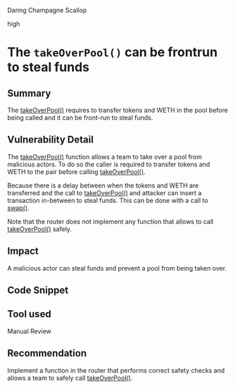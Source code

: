Daring Champagne Scallop

high

# The `takeOverPool()` can be frontrun to steal funds

## Summary
The [takeOverPool()](https://github.com/sherlock-audit/2024-03-goat-trading/blob/main/goat-trading/contracts/exchange/GoatV1Pair.sol#L452) requires to transfer tokens and WETH in the pool before being called and it can be front-run to steal funds.

## Vulnerability Detail
The [takeOverPool()](https://github.com/sherlock-audit/2024-03-goat-trading/blob/main/goat-trading/contracts/exchange/GoatV1Pair.sol#L452) function allows a team to take over a pool from malicious actors. To do so the caller is required to transfer tokens and WETH to the pair before calling [takeOverPool()](https://github.com/sherlock-audit/2024-03-goat-trading/blob/main/goat-trading/contracts/exchange/GoatV1Pair.sol#L452).

Because there is a delay between when the tokens and WETH are transferred and the call to [takeOverPool()](https://github.com/sherlock-audit/2024-03-goat-trading/blob/main/goat-trading/contracts/exchange/GoatV1Pair.sol#L452) and attacker can insert a transaction in-between to steal funds. This can be done with a call to [swap()](https://github.com/sherlock-audit/2024-03-goat-trading/blob/main/goat-trading/contracts/exchange/GoatV1Pair.sol#L242).

Note that the router does not implement any function that allows to call [takeOverPool()](https://github.com/sherlock-audit/2024-03-goat-trading/blob/main/goat-trading/contracts/exchange/GoatV1Pair.sol#L452) safely.

## Impact
A malicious actor can steal funds and prevent a pool from being taken over.

## Code Snippet

## Tool used

Manual Review

## Recommendation
Implement a function in the router that performs correct safety checks and allows a team to safely call [takeOverPool()](https://github.com/sherlock-audit/2024-03-goat-trading/blob/main/goat-trading/contracts/exchange/GoatV1Pair.sol#L452).
